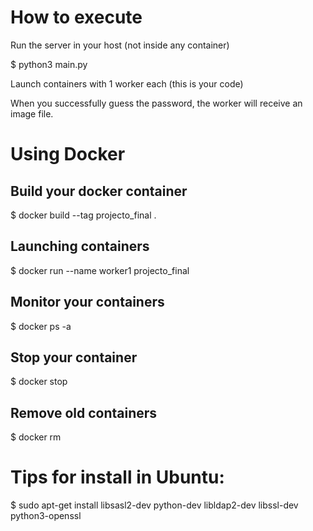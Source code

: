 # How to execute

Run the server in your host (not inside any container)

$ python3 main.py

Launch containers with 1 worker each (this is your code)

When you successfully guess the password, the worker will receive an image file.

# Using Docker

## Build your docker container

$ docker build --tag projecto_final .

## Launching containers

$ docker run --name worker1 projecto_final

## Monitor your containers

$ docker ps -a

## Stop your container

$ docker stop <container id>

## Remove old containers

$ docker rm <container id>

# Tips for install in Ubuntu:

$ sudo apt-get install libsasl2-dev python-dev libldap2-dev libssl-dev python3-openssl
